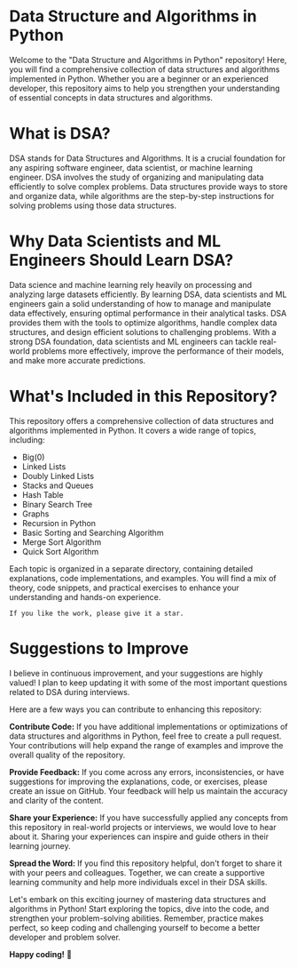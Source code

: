 # Data Structure and Algorithms in Python
Welcome to the "Data Structure and Algorithms in Python" repository! Here, you will find a comprehensive collection of data structures and algorithms implemented in Python. Whether you are a beginner or an experienced developer, this repository aims to help you strengthen your understanding of essential concepts in data structures and algorithms.

# What is DSA?
DSA stands for Data Structures and Algorithms. It is a crucial foundation for any aspiring software engineer, data scientist, or machine learning engineer. DSA involves the study of organizing and manipulating data efficiently to solve complex problems. Data structures provide ways to store and organize data, while algorithms are the step-by-step instructions for solving problems using those data structures.

# Why Data Scientists and ML Engineers Should Learn DSA?
Data science and machine learning rely heavily on processing and analyzing large datasets efficiently. By learning DSA, data scientists and ML engineers gain a solid understanding of how to manage and manipulate data effectively, ensuring optimal performance in their analytical tasks. DSA provides them with the tools to optimize algorithms, handle complex data structures, and design efficient solutions to challenging problems. With a strong DSA foundation, data scientists and ML engineers can tackle real-world problems more effectively, improve the performance of their models, and make more accurate predictions.

# What's Included in this Repository?
This repository offers a comprehensive collection of data structures and algorithms implemented in Python. It covers a wide range of topics, including:

- Big(0)
- Linked Lists
- Doubly Linked Lists
- Stacks and Queues
- Hash Table
- Binary Search Tree
- Graphs
- Recursion in Python
- Basic Sorting and Searching Algorithm
- Merge Sort Algorithm
- Quick Sort Algorithm

Each topic is organized in a separate directory, containing detailed explanations, code implementations, and examples. You will find a mix of theory, code snippets, and practical exercises to enhance your understanding and hands-on experience.

`If you like the work, please give it a star.`

# Suggestions to Improve
I believe in continuous improvement, and your suggestions are highly valued! I plan to keep updating it with some of the most important questions related to DSA during interviews. 

Here are a few ways you can contribute to enhancing this repository:

**Contribute Code:** If you have additional implementations or optimizations of data structures and algorithms in Python, feel free to create a pull request. Your contributions will help expand the range of examples and improve the overall quality of the repository.

**Provide Feedback:** If you come across any errors, inconsistencies, or have suggestions for improving the explanations, code, or exercises, please create an issue on GitHub. Your feedback will help us maintain the accuracy and clarity of the content.

**Share your Experience:** If you have successfully applied any concepts from this repository in real-world projects or interviews, we would love to hear about it. Sharing your experiences can inspire and guide others in their learning journey.

**Spread the Word:** If you find this repository helpful, don't forget to share it with your peers and colleagues. Together, we can create a supportive learning community and help more individuals excel in their DSA skills.

Let's embark on this exciting journey of mastering data structures and algorithms in Python! Start exploring the topics, dive into the code, and strengthen your problem-solving abilities. Remember, practice makes perfect, so keep coding and challenging yourself to become a better developer and problem solver.

**Happy coding!** 🚀